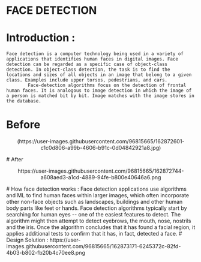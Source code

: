 # FACE DETECTION
# Introduction :
 	Face detection is a computer technology being used in a variety of applications that identifies human faces in digital images. Face detection can be regarded as a specific case of object-class detection. In object-class detection, the task is to find the locations and sizes of all objects in an image that belong to a given class. Examples include upper torsos, pedestrians, and cars.
           	Face-detection algorithms focus on the detection of frontal human faces. It is analogous to image detection in which the image of a person is matched bit by bit. Image matches with the image stores in the database. 
# Before     
<p align="center">
  (https://user-images.githubusercontent.com/96815665/162872601-c1c0d806-a99b-4606-b91c-0d04842921a8.jpg)
</p>
# After
<p align="center">
https://user-images.githubusercontent.com/96815665/162872744-a608aed3-a1cd-4889-94fe-b800e40646a6.png
 </p>
 # How face detection works : 
        Face detection applications use algorithms and ML to find human faces within larger images, which often incorporate other non-face objects such as landscapes, buildings and other human body parts like feet or hands. Face detection algorithms typically start by searching for human eyes -- one of the easiest features to detect. The algorithm might then attempt to detect eyebrows, the mouth, nose, nostrils and the iris. Once the algorithm concludes that it has found a facial region, it applies additional tests to confirm that it has, in fact, detected a face.
  # Design Solution : 
 https://user-images.githubusercontent.com/96815665/162873171-6245372c-82fd-4b03-b802-fb20b4c70ee8.png
